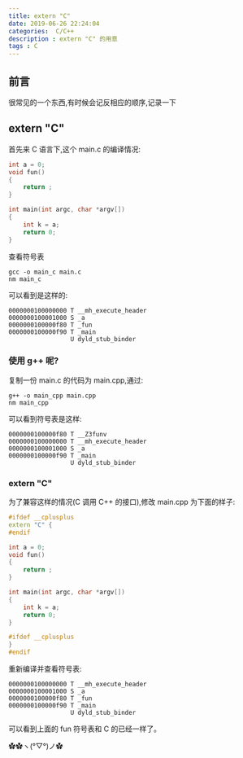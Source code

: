 ```yaml
---
title: extern "C"
date: 2019-06-26 22:24:04
categories:  C/C++
description : extern "C" 的用意
tags : C
---
```


## 前言
很常见的一个东西,有时候会记反相应的顺序,记录一下

## extern "C"
首先来 C 语言下,这个 main.c 的编译情况:  
``` C
int a = 0;
void fun()
{
	return ;
}

int main(int argc, char *argv[])
{
	int k = a;
	return 0;
}
```
查看符号表
``` shell
gcc -o main_c main.c
nm main_c
```
可以看到是这样的:
``` shell
0000000100000000 T __mh_execute_header
0000000100001000 S _a
0000000100000f80 T _fun
0000000100000f90 T _main
                 U dyld_stub_binder
```

<!--more-->
### 使用 g++ 呢?
复制一份 main.c 的代码为 main.cpp,通过:
``` shell
g++ -o main_cpp main.cpp
nm main_cpp
```
可以看到符号表是这样:
``` shell
0000000100000f80 T __Z3funv
0000000100000000 T __mh_execute_header
0000000100001000 S _a
0000000100000f90 T _main
                 U dyld_stub_binder
```

### extern "C"
为了兼容这样的情况(C 调用 C++ 的接口),修改 main.cpp 为下面的样子:
``` c++
#ifdef __cplusplus
extern "C" {
#endif

int a = 0;
void fun()
{
	return ;
}

int main(int argc, char *argv[])
{
	int k = a;
	return 0;
}

#ifdef __cplusplus
}
#endif
```
重新编译并查看符号表:
``` shell
0000000100000000 T __mh_execute_header
0000000100001000 S _a
0000000100000f80 T _fun
0000000100000f90 T _main
                 U dyld_stub_binder
```

可以看到上面的 fun 符号表和 C 的已经一样了。

✿✿ヽ(°▽°)ノ✿

